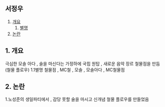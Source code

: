 ## 서정우

1. [개요](#1.개요)
    1. [별명](#11별명)
0. [논란](#2.논란)

## 1. 개요
극심한 모솔 아다 , 술을 마신다는 가정하에 국힙 원탑 , 새로운 음악 장르 철물점을 만듬(철물 플로우)
1.1별명
철물점 , MC철 , 모솔 , 모솔아다 , MC철물점
## 2. 논란
1.노성준의 생일파티에서 , 감당 못할 술을 마시고 신개념 철물 플로우를 만들었음 
